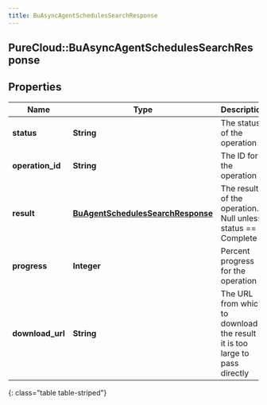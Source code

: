 ```yaml
---
title: BuAsyncAgentSchedulesSearchResponse
---
```

## PureCloud::BuAsyncAgentSchedulesSearchResponse

## Properties

|Name | Type | Description | Notes|
|------------ | ------------- | ------------- | -------------|
| **status** | **String** | The status of the operation | [optional] |
| **operation_id** | **String** | The ID for the operation | [optional] |
| **result** | [**BuAgentSchedulesSearchResponse**](BuAgentSchedulesSearchResponse.html) | The result of the operation.  Null unless status == Complete | [optional] |
| **progress** | **Integer** | Percent progress for the operation | [optional] |
| **download_url** | **String** | The URL from which to download the result if it is too large to pass directly | [optional] |
{: class="table table-striped"}


